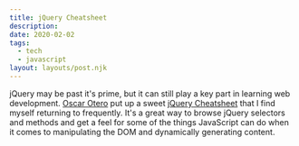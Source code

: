 ```yaml
---
title: jQuery Cheatsheet 
description: 
date: 2020-02-02
tags:
  - tech
  - javascript
layout: layouts/post.njk
---
```

jQuery may be past it's prime, but it can still play a key part in learning web development. [Oscar Otero](https://oscarotero.com/) put up a sweet [jQuery Cheatsheet](https://oscarotero.com/jquery/) that I find myself returning to frequently. It's a great way to browse jQuery selectors and methods and get a feel for some of the things JavaScript can do when it comes to manipulating the DOM and dynamically generating content.
